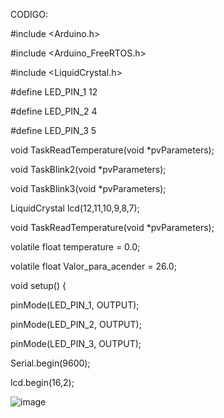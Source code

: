 CODIGO:


#include <Arduino.h>

#include <Arduino_FreeRTOS.h>

#include <LiquidCrystal.h>

#define LED_PIN_1 12

#define LED_PIN_2 4

#define LED_PIN_3 5

void TaskReadTemperature(void *pvParameters);

void TaskBlink2(void *pvParameters);

void TaskBlink3(void *pvParameters);

LiquidCrystal lcd(12,11,10,9,8,7);

void TaskReadTemperature(void *pvParameters);

volatile float temperature = 0.0;

volatile float Valor_para_acender = 26.0;

void setup() {

pinMode(LED_PIN_1, OUTPUT);

pinMode(LED_PIN_2, OUTPUT);

pinMode(LED_PIN_3, OUTPUT);

 Serial.begin(9600);
 
 lcd.begin(16,2);


![image](https://github.com/gasparzds/REPOSITORIO-RTOS/assets/61299557/f87174fa-3bf6-4184-a1f3-3d47f0a52d0f)
